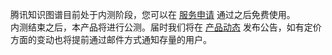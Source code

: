 
腾讯知识图谱目前处于内测阶段，您可以在 [服务申请](https://cloud.tencent.com/product/tkg) 通过之后免费使用。  
内测结束之后，本产品将进行公测。届时我们将在 [产品动态](https://cloud.tencent.com/product/events) 发布公告，如有定价方面的变动也将提前通过邮件方式通知存量的用户。  
